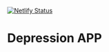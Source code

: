 [![Netlify Status](https://api.netlify.com/api/v1/badges/d1ea8985-68d6-4302-ac26-50245bb8464b/deploy-status)](https://app.netlify.com/sites/extraordinary-crumble-eda607/deploys)
# Depression APP 